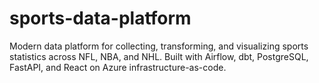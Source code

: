 # sports-data-platform
Modern data platform for collecting, transforming, and visualizing sports statistics across NFL, NBA, and NHL. Built with Airflow, dbt, PostgreSQL, FastAPI, and React on Azure infrastructure-as-code.

